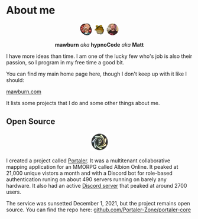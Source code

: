 # About me

<p align="center">
  <img src="https://raw.githubusercontent.com/mawburn/mawburn/main/lars-tiny.webp" alt="Matt Burnett - mawburn Lars Fillmore" />
  <img src="https://raw.githubusercontent.com/mawburn/mawburn/main/hypnoCode-tiny.webp" alt="Matt Burnett - hypnoCode" />
  <img src="https://raw.githubusercontent.com/mawburn/mawburn/main/photo.webp" alt="Matt Burnett" />
</p>
<p align="center">
  <strong>mawburn</strong> <em>aka</em> <strong>hypnoCode</strong> <em>aka</em> <strong>Matt</strong>
</p>

I have more ideas than time. I am one of the lucky few who's job is also their passion, so I program in my free time a good bit. 

You can find my main home page here, though I don't keep up with it like I should: 

[mawburn.com](https://mawburn.com)

It lists some projects that I do and some other things about me. 

## Open Source

<p align="center">
  <img src="https://raw.githubusercontent.com/mawburn/mawburn/main/portaler.webp" width="50px" height="50px" alt="Portaler - Albion Online" />
</p>

I created a project called [Portaler](https://portaler.zone). It was a multitenant collaborative mapping application for an MMORPG called Albion Online. It peaked at 21,000 unique vistors a month and with a Discord bot for role-based authentication runing on about 490 servers running on barely any hardware. It also had an active [Discord server](https://discord.gg/W2NteY4dDS) that peaked at around 2700 users.

The service was sunsetted December 1, 2021, but the project remains open source. You can find the repo here: [github.com/Portaler-Zone/portaler-core](https://github.com/Portaler-Zone/portaler-core)
